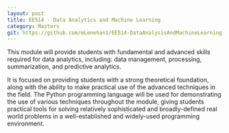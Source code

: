 ```yaml
---
layout: post
title: EE514 - Data Analytics and Machine Learning
category: Masters
git: https://github.com/mLenehan1/EE514-DataAnalysisAndMachineLearning
---
```


This module will provide students with fundamental and advanced skills required for data analytics, including: data management, processing, summarization, and predictive analytics.
<!-- more -->
It is focused on providing students with a strong theoretical foundation, along with the ability to make practical use of the advanced techniques in the field. The Python programming language will be used for demonstrating the use of various techniques throughout the module, giving students practical tools for solving relatively sophisticated and broadly-defined real world problems in a well-established and widely-used programming environment.